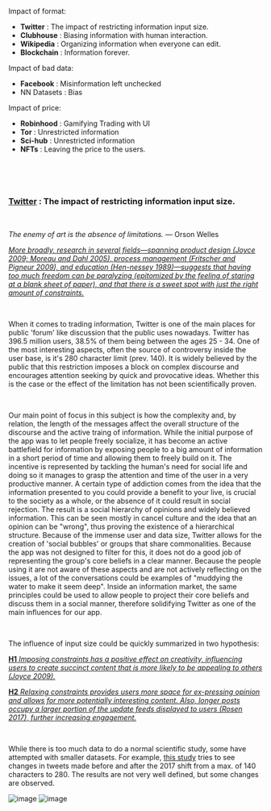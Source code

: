 &nbsp;

Impact of format:
* __Twitter__ : The impact of restricting information input size.
* __Clubhouse__ : Biasing information with human interaction.
* __Wikipedia__ : Organizing information when everyone can edit.
* __Blockchain__ : Information forever.

Impact of bad data: 
* __Facebook__ : Misinformation left unchecked
* NN Datasets : Bias

Impact of price:
* __Robinhood__ : Gamifying Trading with UI
* __Tor__ : Unrestricted information
* __Sci-hub__ : Unrestricted information
* __NFTs__ : Leaving the price to the users.

&nbsp;

&nbsp;


### [__Twitter__](https://twitter.com) : The impact of restricting information input size.

&nbsp;

_The enemy of art is the absence of limitations._ — Orson Welles 


[_More broadly, research in several fields—spanning product design (Joyce 2009; Moreau and Dahl 2005), process management (Fritscher and Pigneur 2009), and education (Hen-nessey 1989)—suggests that having too much freedom can be paralyzing (epitomized by the feeling of staring at a blank sheet of paper), and that there is a sweet spot with just the right amount of constraints._](https://ojs.aaai.org/index.php/ICWSM/article/view/15079/14929)

&nbsp;

When it comes to trading information, Twitter is one of the main places for public 'forum' like discussion that the public uses nowadays. Twitter has 396.5 million users, 38.5% of them being between the ages 25 - 34. One of the most interesting aspects, often the source of controversy inside the user base, is it's 280 character limit (prev. 140). It is widely believed by the public that this restriction imposes a block on complex discourse and encourages attention seeking by quick and provocative ideas. Whether this is the case or the effect of the limitation has not been scientifically proven. 

&nbsp;

Our main point of focus in this subject is how the complexity and, by relation, the length of the messages affect the overall structure of the discourse and the active traing of information. While the initial purpose of the app was to let people freely socialize, it has become an active battlefield for information by exposing people to a big amount of information in a short period of time and allowing them to freely build on it. The incentive is represented by tackling the human's need for social life and doing so it manages to grasp the attention and time of the user in a very productive manner. A certain type of addiction comes from the idea that the information presented to you could provide a benefit to your live, is crucial to the society as a whole, or the absence of it could result in social rejection. The result is a social hierarchy of opinions and widely believed information. This can be seen mostly in cancel culture and the idea that an opinion can be "wrong", thus proving the existence of a hierarchical structure. Because of the immense user and data size, Twitter allows for the creation of 'social bubbles' or groups that share commonalities. Because the app was not designed to filter for this, it does not do a good job of representing the group's core beliefs in a clear manner. Because the people using it are not aware of these aspects and are not actively reflecting on the issues, a lot of the conversations could be examples of "muddying the water to make it seem deep". Inside an information market, the same principles could be used to allow people to project their core beliefs and discuss them in a social manner, therefore solidifying Twitter as one of the main influences for our app.

&nbsp;

The influence of input size could be quickly summarized in two hypothesis:


[__H1__ _Imposing constraints has a positive effect on creativity, influencing users to create succinct content that is more likely to be appealing to others (Joyce 2009)._](https://ojs.aaai.org/index.php/ICWSM/article/view/15079/14929)


[__H2__ _Relaxing constraints provides users more space for ex-pressing opinion and allows for more potentially interesting content. Also, longer posts occupy a larger portion of the update feeds displayed to users (Rosen 2017), further increasing engagement._](https://ojs.aaai.org/index.php/ICWSM/article/view/15079/14929)

&nbsp;

While there is too much data to do a normal scientific study, some have attempted with smaller datasets. For example, [this study](https://ojs.aaai.org/index.php/ICWSM/article/view/15079/14929) tries to see changes in tweets made before and after the 2017 shift from a max. of 140 characters to 280. The results are not very well defined, but some changes are observed.

![image](https://user-images.githubusercontent.com/58654842/138973509-2d6a3145-b0f3-4086-bb50-564e6401c7a5.png)
![image](https://user-images.githubusercontent.com/58654842/138973766-a34a6d74-7b04-4e70-b69c-14ff9116933a.png)




